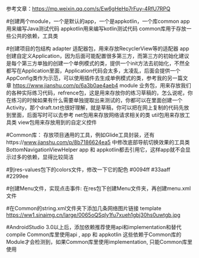 

参考文章：https://mp.weixin.qq.com/s/Ew6gHeHp7rFuy-4RfU7RPQ

#创建两个module，一个是默认的app，一个是appkotlin，一个库common
app用来编写Java测试代码
appkotlin用来编写kotlin测试代码
common库用于存放一些公共的依赖，工具类

#创建项目的包结构
adapter   适配器包，用来存放RecyclerView等的适配器
app 创建自定义Application，因为后面可能配置很多第三方，而第三方的初始化建议是每个第三方单独的创建一个单例模式的类，提供一个init方法去初始化，不然全都写在Application里面，Application代码会太多，太凌乱，后面会提供一个AppConfig类作为示范，可以使用插件去生成单例模式的类，参考我的另一篇文章 https://www.jianshu.com/p/6a3b0ae4aeb4
module 业务包，用来存放我们的各种实际练习代码，refrence包，这是用来存放你的练习草稿的，怎么说呢，你在练习的时候如果有什么需要单独提取出来测试的，你都可以在里面创建一个Activity，那个draft.txt也很好理解，就是草稿，你可以把在网上复制的代码先放到里面，后面写时可以去参考
net包用来存放网络请求相关的类
util包用来存放工具类
view包用来存放用到的自定义控件

#Common库：
存放项目通用的工具，例如Glide工具封装，还有https://www.jianshu.com/p/8b7186624ea5 中修改底部导航切换效果的工具类BottomNavigationViewHelper
app 和 appkotlin都去引用它，这样app就不会显示过多的依赖，显得比较简洁

#到res-values包下的colors文件，修改一下它的配色
<color name="colorAccent">#0094ff</color>
<color name="colorPrimary">#33aaff</color>
<color name="colorPrimaryDark">#2299ee</color>


#创建Menu文件，实现点击事件:
在res包下创建Menu文件夹，再创建menu.xml文件

#在Common的string.xml文件夹下添加几条网络图片链接
<resources>
    <string name="app_name">template</string>
    <string name="meizi_01">https://ww1.sinaimg.cn/large/0065oQSqly1fu7xueh1gbj30hs0uwtgb.jpg</string>
</resources>


#AndroidStudio 3.0以上后，添加依赖推荐使用api和implementation和替代compile
Common库里使用api , app 和 appkotlin 这些依赖于Common库的Module才会检测到，如果Common库里使用implementation, 只能Common库里使用